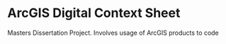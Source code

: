 # ArcGIS Digital Context Sheet
 Masters Dissertation Project. Involves usage of ArcGIS products to code
